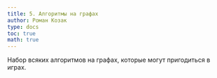 ```yaml
---
title: 5. Алгоритмы на графах
author: Роман Козак
type: docs
toc: true
math: true
---
```


Набор всяких алгоритмов на графах, которые могут пригодиться в играх. 



